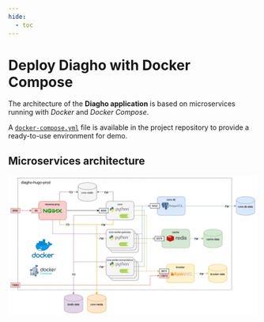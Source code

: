 ```yaml
---
hide:
  - toc
---
```


# Deploy Diagho with Docker Compose

The architecture of the __Diagho application__ is based on microservices running with _Docker_ and _Docker Compose_.

A [`docker-compose.yml`](https://github.com/DiaghoProject/diagho-hugo-prod/blob/main/docker-compose.yml) file is available in the project repository to provide a ready-to-use environment for demo.

## Microservices architecture

![diagho-hugo-prod_architecture.png](../advanced/images/diagho-hugo-prod_architecture.png)
